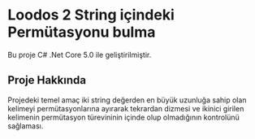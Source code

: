 # Loodos 2 String içindeki Permütasyonu bulma

Bu proje C# .Net Core 5.0 ile geliştirilmiştir.

## Proje Hakkında

Projedeki temel amaç iki string değerden en büyük uzunluğa sahip olan kelimeyi permütasyonlarına ayırarak tekrardan dizmesi ve ikinici girilen kelimenin permütasyon türevininin içinde olup olmadığının kontrolünü sağlaması.